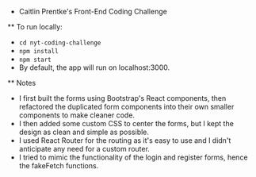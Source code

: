 * Caitlin Prentke's Front-End Coding Challenge

** To run locally:

- `cd nyt-coding-challenge`
- `npm install`
- `npm start`
- By default, the app will run on localhost:3000.

** Notes

- I first built the forms using Bootstrap's React components, then refactored the duplicated form components into their own smaller components to make cleaner code.
- I then added some custom CSS to center the forms, but I kept the design as clean and simple as possible.
- I used React Router for the routing as it's easy to use and I didn't anticipate any need for a custom router.
- I tried to mimic the functionality of the login and register forms, hence the fakeFetch functions.
